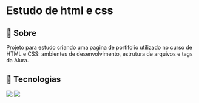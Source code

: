 <h1>Estudo de html e css</h1>

<h2>🔖 Sobre</h2>
<p>Projeto para estudo criando uma pagina de portifolio utilizado no curso de HTML e CSS: ambientes de desenvolvimento, estrutura de arquivos e tags da Alura.</p>

## 🚀 Tecnologias
<div>
  <img src="https://img.shields.io/badge/HTML-239120?style=for-the-badge&logo=html5&logoColor=white">
  <img src="https://img.shields.io/badge/CSS-239120?&style=for-the-badge&logo=css3&logoColor=white">
</div>
